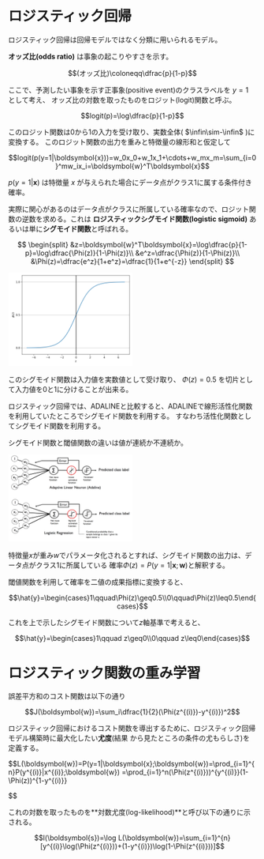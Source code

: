 # ロジスティック回帰

ロジスティック回帰は回帰モデルではなく分類に用いられるモデル。

**オッズ比(odds ratio)**
は事象の起こりやすさを示す。

$$(オッズ比)\coloneqq\dfrac{p}{1-p}$$

ここで、予測したい事象を示す正事象(positive event)のクラスラベルを $y=1$ として考え、
オッズ比の対数を取ったものをロジット(logit)関数と呼ぶ。

$$logit(p)=\log\dfrac{p}{1-p}$$

このロジット関数は0から1の入力を受け取り、実数全体( $\infin\sim-\infin$ )に変換する。
このロジット関数の出力を重みと特徴量の線形和と仮定して

$$logit(p(y=1|\boldsymbol{x}))=w_0x_0+w_1x_1+\cdots+w_mx_m=\sum_{i=0}^mw_ix_i=\boldsymbol{w}^T\boldsymbol{x}$$

$p(y=1|\boldsymbol{x})$ は特徴量 $x$ が与えられた場合にデータ点がクラス1に属する条件付き確率。

実際に関心があるのはデータ点がクラスに所属している確率なので、ロジット関数の逆数を求める。これは
**ロジスティックシグモイド関数(logistic sigmoid)**
あるいは単に**シグモイド関数**と呼ばれる。

$$
\begin{split}
&z=\boldsymbol{w}^T\boldsymbol{x}=\log\dfrac{p}{1-p}=\log\dfrac{\Phi(z)}{1-\Phi(z)}\\
&e^z=\dfrac{\Phi(z)}{1-\Phi(z)}\\
&\Phi(z)=\dfrac{e^z}{1+e^z}=\dfrac{1}{1+e^{-z}}
\end{split}
$$

<img src='sigmoid.png' style="width:50%">

このシグモイド関数は入力値を実数値として受け取り、 $\Phi(z)=0.5$ を切片として入力値を0と1に分けることが出来る。

ロジスティック回帰では、ADALINEと比較すると、ADALINEで線形活性化関数を利用していたところでシグモイド関数を利用する。
すなわち活性化関数としてシグモイド関数を利用する。

シグモイド関数と閾値関数の違いは値が連続か不連続か。

<img src='03_03.png' style="width:50%">

特徴量$x$が重み$w$でパラメータ化されるとすれば、シグモイド関数の出力は、データ点がクラス1に所属している
確率$\Phi(z)=P(y=1|\boldsymbol{x};\boldsymbol{w})$と解釈する。

閾値関数を利用して確率を二値の成果指標に変換すると、

$$\hat{y}=\begin{cases}1\qquad\Phi(z)\geq0.5\\0\qquad\Phi(z)\leq0.5\end{cases}$$

これを上で示したシグモイド関数について$z$軸基準で考えると、

$$\hat{y}=\begin{cases}1\qquad z\geq0\\0\qquad z\leq0\end{cases}$$

# ロジスティック関数の重み学習

誤差平方和のコスト関数は以下の通り

$$J(\boldsymbol{w})=\sum_i\dfrac{1}{2}(\Phi(z^{(i)})-y^{(i)})^2$$

ロジスティック回帰におけるコスト関数を導出するために、ロジスティック回帰モデル構築時に最大化したい**尤度**(結果
から見たところの条件の尤もらしさ)を定義する。

$$L(\boldsymbol{w})=P(y=1|\boldsymbol{x};\boldsymbol{w})=\prod_{i=1}^{n}P(y^{(i)}|x^{(i)};\boldsymbol{w})
=\prod_{i=1}^n(\Phi(z^{(i)}))^{y^{(i)}}(1-\Phi(z))^{1-y^{(i)}}

$$

これの対数を取ったものを**対数尤度(log-likelihood)**と呼び以下の通りに示される。

$$l(\boldsymbol{s})=\log L(\boldsymbol{w})=\sum_{i=1}^{n}[y^{(i)}\log(\Phi(z^{(i)}))+(1-y^{(i)})\log(1-\Phi(z^{(i)}))]$$


